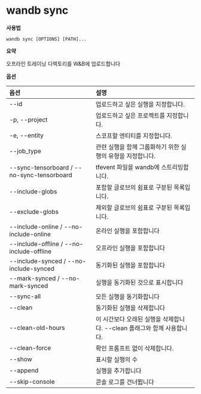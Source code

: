 
# wandb sync

**사용법**

`wandb sync [OPTIONS] [PATH]...`

**요약**

오프라인 트레이닝 디렉토리를 W&B에 업로드합니다

**옵션**

| **옵션** | **설명** |
| :--- | :--- |
| --id | 업로드하고 싶은 실행을 지정합니다. |
| -p, --project | 업로드하고 싶은 프로젝트를 지정합니다. |
| -e, --entity | 스코프할 엔티티를 지정합니다. |
| --job_type | 관련 실행을 함께 그룹화하기 위한 실행의 유형을 지정합니다. |
| --sync-tensorboard / --no-sync-tensorboard | tfevent 파일을 wandb에 스트리밍합니다. |
| --include-globs | 포함할 글로브의 쉼표로 구분된 목록입니다. |
| --exclude-globs | 제외할 글로브의 쉼표로 구분된 목록입니다. |
| --include-online / --no-include-online | 온라인 실행을 포함합니다 |
| --include-offline / --no-include-offline | 오프라인 실행을 포함합니다 |
| --include-synced / --no-include-synced | 동기화된 실행을 포함합니다 |
| --mark-synced / --no-mark-synced | 실행을 동기화된 것으로 표시합니다 |
| --sync-all | 모든 실행을 동기화합니다 |
| --clean | 동기화된 실행을 삭제합니다 |
| --clean-old-hours | 이 시간보다 오래된 실행을 삭제합니다. --clean 플래그와 함께 사용합니다. |
| --clean-force | 확인 프롬프트 없이 삭제합니다. |
| --show | 표시할 실행의 수 |
| --append | 실행을 추가합니다 |
| --skip-console | 콘솔 로그를 건너뜁니다 |